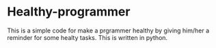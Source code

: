 # Healthy-programmer
This is a simple code for make a prgrammer healthy by giving him/her a reminder for some healty tasks. This is written in python.
